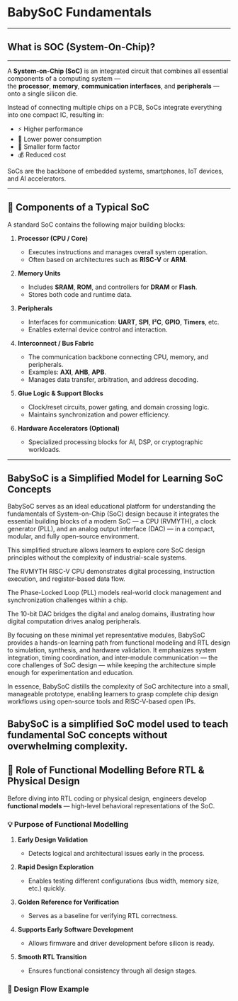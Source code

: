 # BabySoC Fundamentals
------------------------------
## What is SOC (System-On-Chip)?
------------------------------
A **System-on-Chip (SoC)** is an integrated circuit that combines all essential components of a computing system —  
the **processor**, **memory**, **communication interfaces**, and **peripherals** — onto a single silicon die.

Instead of connecting multiple chips on a PCB, SoCs integrate everything into one compact IC, resulting in:

- ⚡ Higher performance  
- 🔋 Lower power consumption  
- 📏 Smaller form factor  
- 💰 Reduced cost

SoCs are the backbone of embedded systems, smartphones, IoT devices, and AI accelerators.

---

## 🧩 Components of a Typical SoC

A standard SoC contains the following major building blocks:

1. **Processor (CPU / Core)**  
   - Executes instructions and manages overall system operation.  
   - Often based on architectures such as **RISC-V** or **ARM**.

2. **Memory Units**  
   - Includes **SRAM**, **ROM**, and controllers for **DRAM** or **Flash**.  
   - Stores both code and runtime data.

3. **Peripherals**  
   - Interfaces for communication: **UART**, **SPI**, **I²C**, **GPIO**, **Timers**, etc.  
   - Enables external device control and interaction.

4. **Interconnect / Bus Fabric**  
   - The communication backbone connecting CPU, memory, and peripherals.  
   - Examples: **AXI**, **AHB**, **APB**.  
   - Manages data transfer, arbitration, and address decoding.

5. **Glue Logic & Support Blocks**  
   - Clock/reset circuits, power gating, and domain crossing logic.  
   - Maintains synchronization and power efficiency.

6. **Hardware Accelerators (Optional)**  
   - Specialized processing blocks for AI, DSP, or cryptographic workloads.

---

##  BabySoC is a Simplified Model for Learning SoC Concepts
BabySoC serves as an ideal educational platform for understanding the fundamentals of System-on-Chip (SoC) design because it integrates the essential building blocks of a modern SoC — a CPU (RVMYTH), a clock generator (PLL), and an analog output interface (DAC) — in a compact, modular, and fully open-source environment.

This simplified structure allows learners to explore core SoC design principles without the complexity of industrial-scale systems.

The RVMYTH RISC-V CPU demonstrates digital processing, instruction execution, and register-based data flow.

The Phase-Locked Loop (PLL) models real-world clock management and synchronization challenges within a chip.

The 10-bit DAC bridges the digital and analog domains, illustrating how digital computation drives analog peripherals.

By focusing on these minimal yet representative modules, BabySoC provides a hands-on learning path from functional modeling and RTL design to simulation, synthesis, and hardware validation.
It emphasizes system integration, timing coordination, and inter-module communication — the core challenges of SoC design — while keeping the architecture simple enough for experimentation and education.

In essence, BabySoC distills the complexity of SoC architecture into a small, manageable prototype, enabling learners to grasp complete chip design workflows using open-source tools and RISC-V-based open IPs.

**BabySoC** is a simplified SoC model used to teach fundamental SoC concepts without overwhelming complexity.
---

## 🧮 Role of Functional Modelling Before RTL & Physical Design

Before diving into RTL coding or physical design, engineers develop **functional models** — high-level behavioral representations of the SoC.

### 💡 Purpose of Functional Modelling

1. **Early Design Validation**  
   - Detects logical and architectural issues early in the process.  

2. **Rapid Design Exploration**  
   - Enables testing different configurations (bus width, memory size, etc.) quickly.  

3. **Golden Reference for Verification**  
   - Serves as a baseline for verifying RTL correctness.  

4. **Supports Early Software Development**  
   - Allows firmware and driver development before silicon is ready.  

5. **Smooth RTL Transition**  
   - Ensures functional consistency through all design stages.

### 🧭 Design Flow Example


